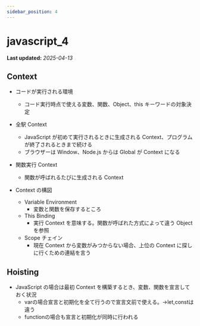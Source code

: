```yaml
---
sidebar_position: 4
---
```


# javascript_4

**Last updated:** _2025-04-13_

## Context

- コードが実行される環境

  - コード実行時点で使える変数、関数、Object、this キーワードの対象決定

- 全駅 Context
  - JavaScript が初めて実行されるときに生成される Context、プログラムが終了されるときまで続ける
  - ブラウザーは Window、Node.js からは Global が Context になる
- 関数実行 Context
  - 関数が呼ばれるたびに生成される Context
- Context の構図
  - Variable Environment
    - 変数と関数を保存するところ
  - This Binding
    - 実行 Context を意味する。関数が呼ばれた方式によって違う Object を参照
  - Scope チェイン
    - 現在 Context から変数がみつからない場合、上位の Context に探しに行くための連結を言う

## Hoisting

- JavaScript の場合は最初 Context を構築するとき、変数、関数を宣言しておく状況
   - varの場合宣言と初期化を全て行うので宣言文前で使える。→let,constは違う
   - functionの場合も宣言と初期化が同時に行われる
